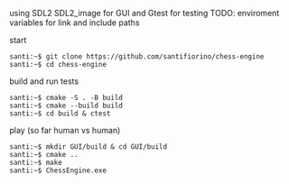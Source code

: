 using SDL2 SDL2_image for GUI and Gtest for testing
TODO: enviroment variables for link and include paths

start
```console
santi:~$ git clone https://github.com/santifiorino/chess-engine
santi:~$ cd chess-engine
```

build and run tests
```console
santi:~$ cmake -S . -B build
santi:~$ cmake --build build
santi:~$ cd build & ctest
```

play (so far human vs human)
```console
santi:~$ mkdir GUI/build & cd GUI/build
santi:~$ cmake ..
santi:~$ make
santi:~$ ChessEngine.exe
```
